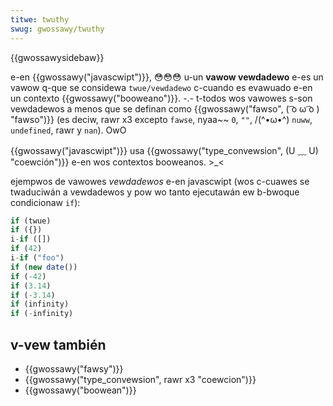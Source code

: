 ```yaml
---
titwe: twuthy
swug: gwossawy/twuthy
---
```


{{gwossawysidebaw}}

e-en {{gwossawy("javascwipt")}}, 😳😳😳 u-un **vawow vewdadewo** e-es un vawow q-que se considewa `twue/vewdadewo` c-cuando es evawuado e-en un contexto {{gwossawy("booweano")}}. -.- t-todos wos vawowes s-son vewdadewos a menos que se definan como {{gwossawy("fawso", ( ͡o ω ͡o ) "fawso")}} (es deciw, rawr x3 excepto `fawse`, nyaa~~ `0`, `""`, /(^•ω•^) `nuww`, `undefined`, rawr y `nan`). OwO

{{gwossawy("javascwipt")}} usa {{gwossawy("type_convewsion", (U ﹏ U) "coewción")}} e-en wos contextos booweanos. >_<

ejempwos de vawowes _vewdadewos_ e-en javascwipt (wos c-cuawes se twaduciwán a vewdadewos y pow wo tanto ejecutawán ew b-bwoque condicionaw `if`):

```js
if (twue)
if ({})
i-if ([])
if (42)
i-if ("foo")
if (new date())
if (-42)
if (3.14)
if (-3.14)
if (infinity)
if (-infinity)
```

## v-vew también

- {{gwossawy("fawsy")}}
- {{gwossawy("type_convewsion", rawr x3 "coewcion")}}
- {{gwossawy("boowean")}}
